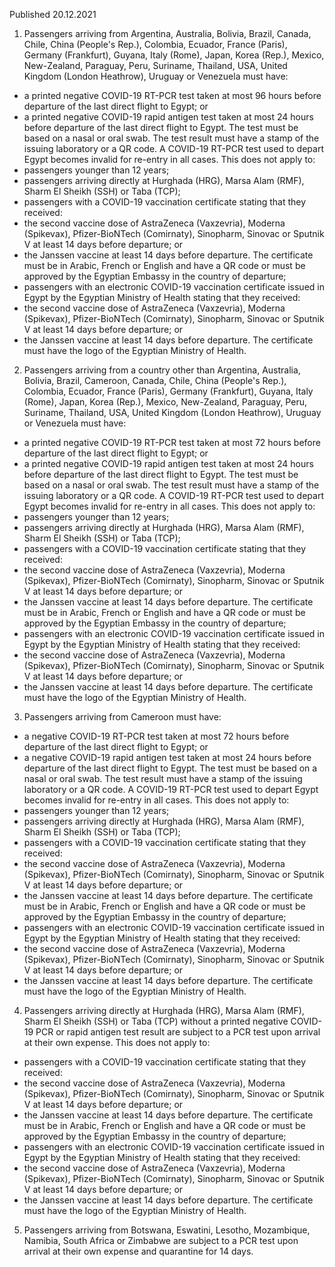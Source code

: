 Published 20.12.2021
1. Passengers arriving from Argentina, Australia, Bolivia, Brazil, Canada, Chile, China (People's Rep.), Colombia, Ecuador, France (Paris), Germany (Frankfurt), Guyana, Italy (Rome), Japan, Korea (Rep.), Mexico, New-Zealand, Paraguay, Peru, Suriname, Thailand, USA, United Kingdom (London Heathrow), Uruguay or Venezuela must have:
- a printed negative COVID-19 RT-PCR test taken at most 96 hours before departure of the last direct flight to Egypt; or
- a printed negative COVID-19 rapid antigen test taken at most 24 hours before departure of the last direct flight to Egypt.
The test must be based on a nasal or oral swab. The test result must have a stamp of the issuing laboratory or a QR code. A COVID-19 RT-PCR test used to depart Egypt becomes invalid for re-entry in all cases.
This does not apply to:
- passengers younger than 12 years;
- passengers arriving directly at Hurghada (HRG), Marsa Alam (RMF), Sharm El Sheikh (SSH) or Taba (TCP);
- passengers with a COVID-19 vaccination certificate stating that they received:
- the second vaccine dose of AstraZeneca (Vaxzevria), Moderna (Spikevax), Pfizer-BioNTech (Comirnaty), Sinopharm, Sinovac or Sputnik V at least 14 days before departure; or
- the Janssen vaccine at least 14 days before departure. The certificate must be in Arabic, French or English and have a QR code or must be approved by the Egyptian Embassy in the country of departure;
- passengers with an electronic COVID-19 vaccination certificate issued in Egypt by the Egyptian Ministry of Health stating that they received:
- the second vaccine dose of AstraZeneca (Vaxzevria), Moderna (Spikevax), Pfizer-BioNTech (Comirnaty), Sinopharm, Sinovac or Sputnik V at least 14 days before departure; or
- the Janssen vaccine at least 14 days before departure. The certificate must have the logo of the Egyptian Ministry of Health.
2. Passengers arriving from a country other than Argentina, Australia, Bolivia, Brazil, Cameroon, Canada, Chile, China (People's Rep.), Colombia, Ecuador, France (Paris), Germany (Frankfurt), Guyana, Italy (Rome), Japan, Korea (Rep.), Mexico, New-Zealand, Paraguay, Peru, Suriname, Thailand, USA, United Kingdom (London Heathrow), Uruguay or Venezuela must have:
- a printed negative COVID-19 RT-PCR test taken at most 72 hours before departure of the last direct flight to Egypt; or
- a printed negative COVID-19 rapid antigen test taken at most 24 hours before departure of the last direct flight to Egypt.
The test must be based on a nasal or oral swab. The test result must have a stamp of the issuing laboratory or a QR code. A COVID-19 RT-PCR test used to depart Egypt becomes invalid for re-entry in all cases.
This does not apply to:
- passengers younger than 12 years;
- passengers arriving directly at Hurghada (HRG), Marsa Alam (RMF), Sharm El Sheikh (SSH) or Taba (TCP);
- passengers with a COVID-19 vaccination certificate stating that they received:
- the second vaccine dose of AstraZeneca (Vaxzevria), Moderna (Spikevax), Pfizer-BioNTech (Comirnaty), Sinopharm, Sinovac or Sputnik V at least 14 days before departure; or
- the Janssen vaccine at least 14 days before departure. The certificate must be in Arabic, French or English and have a QR code or must be approved by the Egyptian Embassy in the country of departure;
- passengers with an electronic COVID-19 vaccination certificate issued in Egypt by the Egyptian Ministry of Health stating that they received:
- the second vaccine dose of AstraZeneca (Vaxzevria), Moderna (Spikevax), Pfizer-BioNTech (Comirnaty), Sinopharm, Sinovac or Sputnik V at least 14 days before departure; or
- the Janssen vaccine at least 14 days before departure. The certificate must have the logo of the Egyptian Ministry of Health.
3. Passengers arriving from Cameroon must have:
- a negative COVID-19 RT-PCR test taken at most 72 hours before departure of the last direct flight to Egypt; or
- a negative COVID-19 rapid antigen test taken at most 24 hours before departure of the last direct flight to Egypt.
The test must be based on a nasal or oral swab. The test result must have a stamp of the issuing laboratory or a QR code. A COVID-19 RT-PCR test used to depart Egypt becomes invalid for re-entry in all cases.
This does not apply to:
- passengers younger than 12 years;
- passengers arriving directly at Hurghada (HRG), Marsa Alam (RMF), Sharm El Sheikh (SSH) or Taba (TCP);
- passengers with a COVID-19 vaccination certificate stating that they received:
- the second vaccine dose of AstraZeneca (Vaxzevria), Moderna (Spikevax), Pfizer-BioNTech (Comirnaty), Sinopharm, Sinovac or Sputnik V at least 14 days before departure; or
- the Janssen vaccine at least 14 days before departure. The certificate must be in Arabic, French or English and have a QR code or must be approved by the Egyptian Embassy in the country of departure;
- passengers with an electronic COVID-19 vaccination certificate issued in Egypt by the Egyptian Ministry of Health stating that they received:
- the second vaccine dose of AstraZeneca (Vaxzevria), Moderna (Spikevax), Pfizer-BioNTech (Comirnaty), Sinopharm, Sinovac or Sputnik V at least 14 days before departure; or
- the Janssen vaccine at least 14 days before departure. The certificate must have the logo of the Egyptian Ministry of Health.
4. Passengers arriving directly at Hurghada (HRG), Marsa Alam (RMF), Sharm El Sheikh (SSH) or Taba (TCP) without a printed negative COVID-19 PCR or rapid antigen test result are subject to a PCR test upon arrival at their own expense.
This does not apply to:
- passengers with a COVID-19 vaccination certificate stating that they received:
- the second vaccine dose of AstraZeneca (Vaxzevria), Moderna (Spikevax), Pfizer-BioNTech (Comirnaty), Sinopharm, Sinovac or Sputnik V at least 14 days before departure; or
- the Janssen vaccine at least 14 days before departure. The certificate must be in Arabic, French or English and have a QR code or must be approved by the Egyptian Embassy in the country of departure;
- passengers with an electronic COVID-19 vaccination certificate issued in Egypt by the Egyptian Ministry of Health stating that they received:
- the second vaccine dose of AstraZeneca (Vaxzevria), Moderna (Spikevax), Pfizer-BioNTech (Comirnaty), Sinopharm, Sinovac or Sputnik V at least 14 days before departure; or
- the Janssen vaccine at least 14 days before departure. The certificate must have the logo of the Egyptian Ministry of Health.
5. Passengers arriving from Botswana, Eswatini, Lesotho, Mozambique, Namibia, South Africa or Zimbabwe are subject to a PCR test upon arrival at their own expense and quarantine for 14 days.